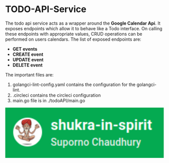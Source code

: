 # TODO-API-Service
The todo api service acts as a wrapper around the **Google Calendar Api**. It exposes endpoints which allow it to behave like a Todo interface. On calling these endpoints with appropriate values, CRUD operations can be performed on users calendars.
The list of exposed endpoints are:
- **GET events**
- **CREATE event**
- **UPDATE event**
- **DELETE event**

The important files are:
1. golangci-lint-config.yaml contains the configuration for the golangci-lint.
2. .circleci contains the circleci configuration
3. main.go file is in ./todoAPI/main.go


<p align="center">
  <img src="./images/logo.png" alt="Shukra in Spirit" width="738">
</p>
